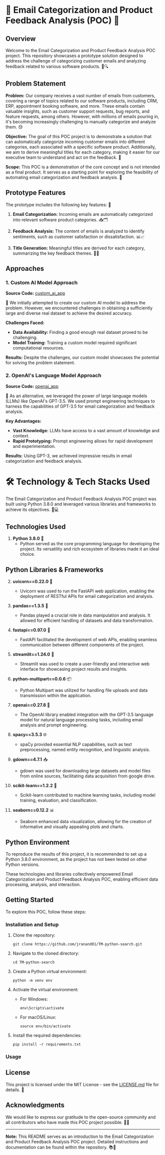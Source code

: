 # 📧 Email Categorization and Product Feedback Analysis (POC) 🚀

## Overview

Welcome to the Email Categorization and Product Feedback Analysis POC project. This repository showcases a prototype solution designed to address the challenge of categorizing customer emails and analyzing feedback related to various software products. 💌🔍

## Problem Statement

**Problem:** Our company receives a vast number of emails from customers, covering a range of topics related to our software products, including CRM, ERP, appointment booking software, and more. These emails contain valuable insights, such as customer support requests, bug reports, and feature requests, among others. However, with millions of emails pouring in, it's becoming increasingly challenging to manually categorize and analyze them. 😓

**Objective:** The goal of this POC project is to demonstrate a solution that can automatically categorize incoming customer emails into different categories, each associated with a specific software product. Additionally, we aim to derive meaningful titles for each category, making it easier for our executive team to understand and act on the feedback. 🎯

**Scope:** This POC is a demonstration of the core concept and is not intended as a final product. It serves as a starting point for exploring the feasibility of automating email categorization and feedback analysis. 🌱

## Prototype Features

The prototype includes the following key features: 🧩

1. **Email Categorization:** Incoming emails are automatically categorized into relevant software product categories. 📥🗂️

2. **Feedback Analysis:** The content of emails is analyzed to identify sentiments, such as customer satisfaction or dissatisfaction. 📊📈

3. **Title Generation:** Meaningful titles are derived for each category, summarizing the key feedback themes. 📌📝

## Approaches

### 1. Custom AI Model Approach

**Source Code:** [custom_ai_app](/custom_ai_app)

🧠 We initially attempted to create our custom AI model to address the problem. However, we encountered challenges in obtaining a sufficiently large and diverse real dataset to achieve the desired accuracy.

**Challenges Faced:**

- **Data Availability:** Finding a good enough real dataset proved to be challenging.
- **Model Training:** Training a custom model required significant computational resources.

**Results:** Despite the challenges, our custom model showcases the potential for solving the problem statement.

### 2. OpenAI's Language Model Approach

**Source Code:** [openai_app](/openai_app)

🤖 As an alternative, we leveraged the power of large language models (LLMs) like OpenAI's GPT-3.5. We used prompt engineering techniques to harness the capabilities of GPT-3.5 for email categorization and feedback analysis.

**Key Advantages:**

- **Vast Knowledge:** LLMs have access to a vast amount of knowledge and context.
- **Rapid Prototyping:** Prompt engineering allows for rapid development and experimentation.

**Results:** Using GPT-3, we achieved impressive results in email categorization and feedback analysis.

# 🛠️ Technology & Tech Stacks Used

The Email Categorization and Product Feedback Analysis POC project was built using Python 3.8.0 and leveraged various libraries and frameworks to achieve its objectives. 🐍💻

## Technologies Used

1. **Python 3.8.0** 🐍
   - Python served as the core programming language for developing the project. Its versatility and rich ecosystem of libraries made it an ideal choice.

## Python Libraries & Frameworks

2. **uvicorn==0.22.0** 🚀
   - Uvicorn was used to run the FastAPI web application, enabling the deployment of RESTful APIs for email categorization and analysis.

3. **pandas==1.3.5** 🐼
   - Pandas played a crucial role in data manipulation and analysis. It allowed for efficient handling of datasets and data transformation.

4. **fastapi==0.97.0** 🚀
   - FastAPI facilitated the development of web APIs, enabling seamless communication between different components of the project.

5. **streamlit==1.24.0** 🌟
   - Streamlit was used to create a user-friendly and interactive web interface for showcasing project results and insights.

6. **python-multipart==0.0.6** 📦
   - Python Multipart was utilized for handling file uploads and data transmission within the application.

7. **openai==0.27.8** 🤖
   - The OpenAI library enabled integration with the GPT-3.5 language model for natural language processing tasks, including email analysis and prompt engineering.

8. **spacy==3.5.3** 🌐
   - spaCy provided essential NLP capabilities, such as text preprocessing, named entity recognition, and linguistic analysis.

9. **gdown==4.7.1** 📥
   - gdown was used for downloading large datasets and model files from online sources, facilitating data acquisition from google drive.

10. **scikit-learn==1.2.2** 🧠
    - Scikit-learn contributed to machine learning tasks, including model training, evaluation, and classification.

11. **seaborn==0.12.2** 📊
    - Seaborn enhanced data visualization, allowing for the creation of informative and visually appealing plots and charts.

## Python Environment

To reproduce the results of this project, it is recommended to set up a Python 3.8.0 environment, as the project has not been tested on other Python versions.

These technologies and libraries collectively empowered Email Categorization and Product Feedback Analysis POC, enabling efficient data processing, analysis, and interaction.


## Getting Started

To explore this POC, follow these steps:

### Installation and Setup

1. Clone the repository:
   ```
   git clone https://github.com/jranand01/TM-python-search.git
   ```

2. Navigate to the cloned directory:
   ```
   cd TM-python-search
   ```

3. Create a Python virtual environment:
   ```
   python -m venv env
   ```

4. Activate the virtual environment:
   - For Windows:
     ```
     env\Scripts\activate
     ```
   - For macOS/Linux:
     ```
     source env/bin/activate
     ```

5. Install the required dependencies:
   ```
   pip install -r requirements.txt
   ```

### Usage

## License

This project is licensed under the MIT License - see the [LICENSE.md](LICENSE.md) file for details. 📜

## Acknowledgments

We would like to express our gratitude to the open-source community and all contributors who have made this POC project possible. 🙏✨

---

**Note:** This README serves as an introduction to the Email Categorization and Product Feedback Analysis POC project. Detailed instructions and documentation can be found within the repository. 📚📖
